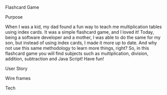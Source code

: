 Flashcard Game

Purpose

When I was a kid, my dad found a fun way to teach me multiplication tables using index cards. It was a simple flashcard game, and I loved it! Today, being a software developer and a mother, I was able to do the same for my son, but instead of using index cards, I made it more up to date. And why not use this same methodology to learn more things, right? So, in this flashcard game you will find subjects such as multiplication, division, addition, subtraction and Java Script! Have fun!



User Story

Wire frames

Tech
